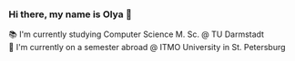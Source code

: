 ### Hi there, my name is Olya 👋
:books: I'm currently studying Computer Science M. Sc. @ TU Darmstadt <br />
:pushpin: I'm currently on a semester abroad @ ITMO University in St. Petersburg


<!--
**OlyaBay96/OlyaBay96** is a ✨ _special_ ✨ repository because its `README.md` (this file) appears on your GitHub profile.

Here are some ideas to get you started:

- 🔭 I’m currently working on ...
- 🌱 I’m currently learning ...
- 👯 I’m looking to collaborate on ...
- 🤔 I’m looking for help with ...
- 💬 Ask me about ...
- 📫 How to reach me: ...
- 😄 Pronouns: ...
- ⚡ Fun fact: ...
-->
